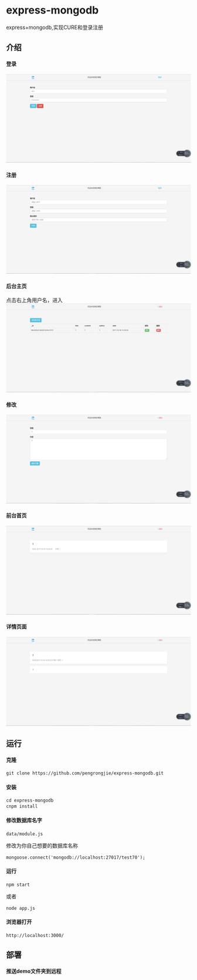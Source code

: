 # express-mongodb
express+mongodb,实现CURE和登录注册
## 介绍
#### 登录
![](./doc/1508135589(1).png)
#### 注册
![](./doc/1508135594(1).png)
#### 后台主页
点击右上角用户名，进入
![](./doc/1508135618(1).png)
#### 修改
![](./doc/1508135625(1).png)
#### 前台首页
![](./doc/1508135632(1).png)
#### 详情页面
![](./doc/1508135638(1).png)
## 运行
#### 克隆
```
git clone https://github.com/pengrongjie/express-mongodb.git
```
#### 安装
```
cd express-mongodb
cnpm install
```
#### 修改数据库名字
```
data/module.js
```
修改为你自己想要的数据库名称
```
mongoose.connect('mongodb://localhost:27017/test70');
```
#### 运行
```
npm start
```
或者
```
node app.js
```
#### 浏览器打开
```
http://localhost:3000/
```
## 部署
#### 推送demo文件夹到远程
